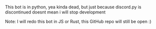 This bot is in python, yea kinda dead, but just because discord.py is discontinued doesnt mean i will stop development

Note: 
  I will redo this bot in JS or Rust, this GitHub repo will still be open :)
